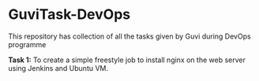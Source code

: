 # GuviTask-DevOps
This repository has collection of all the tasks given by Guvi during DevOps programme

**Task 1:** To create a simple freestyle job to install nginx on the web server using Jenkins and Ubuntu VM.
